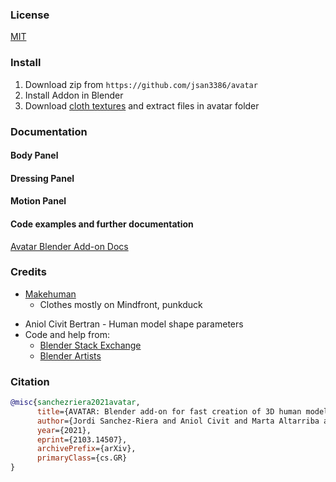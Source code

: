 ### License

[MIT](LICENSE)

### Install

1. Download zip from ```https://github.com/jsan3386/avatar ``` <br />
2. Install Addon in Blender
3. Download [cloth textures](https://cv.iri.upc-csic.es/Dataset/avatar/textures.zip) and extract files in avatar folder

<!--- 
``` git clone https://github.com/jsan3386/avatar.git ``` 
2. (Optional) remove .git folder <br />
``` cd $path_avatar/avatar ```<br />
``` rm -rf .git ``` 
3. Create a zip file
4. In Blender>Edit>Preferences>Install... choose zip file
5. Activate addon

6. For cloth textures, download and extract [zip file](todo) on the installed avatar addon folder
-->

### Documentation

#### Body Panel

#### Dressing Panel

#### Motion Panel

#### Code examples and further documentation
[Avatar Blender Add-on Docs](https://jsan3386.github.io/avatar/)


### Credits

- [Makehuman](http://www.makehumancommunity.org/)
    - Clothes mostly on Mindfront, punkduck 
<!--- - Marta Altarriba Fatsini - Motion transfer from set of 3D points -->
- Aniol Civit Bertran - Human model shape parameters
- Code and help from:
    - [Blender Stack Exchange](https://blender.stackexchange.com/)
    - [Blender Artists](https://blenderartists.org/)


### Citation

```bibtex
@misc{sanchezriera2021avatar,
      title={AVATAR: Blender add-on for fast creation of 3D human models}, 
      author={Jordi Sanchez-Riera and Aniol Civit and Marta Altarriba and Francesc Moreno-Noguer},
      year={2021},
      eprint={2103.14507},
      archivePrefix={arXiv},
      primaryClass={cs.GR}
}
```
